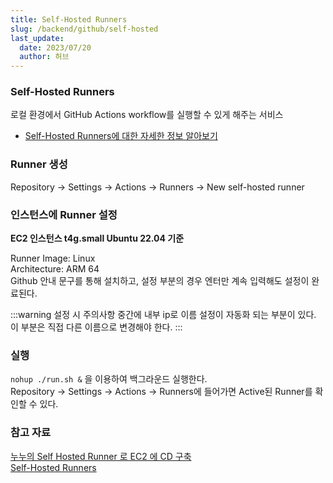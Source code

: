 ```yaml
---
title: Self-Hosted Runners
slug: /backend/github/self-hosted
last_update:
  date: 2023/07/20
  author: 허브
---
```


### Self-Hosted Runners

로컬 환경에서 GitHub Actions workflow를 실행할 수 있게 해주는 서비스

- [Self-Hosted Runners에 대한 자세한 정보 알아보기](https://docs.github.com/en/actions/hosting-your-own-runners/managing-self-hosted-runners/about-self-hosted-runners)

### Runner 생성

Repository → Settings → Actions → Runners → New self-hosted runner

### 인스턴스에 Runner 설정

**EC2 인스턴스 t4g.small Ubuntu 22.04 기준**

Runner Image: Linux  
Architecture: ARM 64  
Github 안내 문구를 통해 설치하고, 설정 부분의 경우 엔터만 계속 입력해도 설정이 완료된다.  

:::warning 설정 시 주의사항
중간에 내부 ip로 이름 설정이 자동화 되는 부분이 있다.  
이 부분은 직접 다른 이름으로 변경해야 한다. 
:::

### 실행

`nohup ./run.sh &` 을 이용하여 백그라운드 실행한다.  
Repository → Settings → Actions → Runners에 들어가면 Active된 Runner를 확인할 수 있다.

### 참고 자료

[누누의 Self Hosted Runner 로 EC2 에 CD 구축](https://be-student.tistory.com/75)  
[Self-Hosted Runners](https://docs.github.com/en/actions/hosting-your-own-runners/managing-self-hosted-runners/about-self-hosted-runners)  